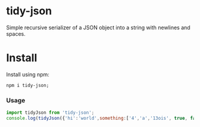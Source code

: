 # tidy-json

Simple recursive serializer of a JSON object into a string with newlines and spaces.

# Install

Install using npm:
```console
npm i tidy-json;
```

### Usage

```js
import tidyJson from 'tidy-json';
console.log(tidyJson({'hi':'world',something:['4','a','13ois', true, false, null, '42', 34], somethingElse:{'hey':'WORLD!', s3: {'new': 'saopg!!!'}}}));
```
